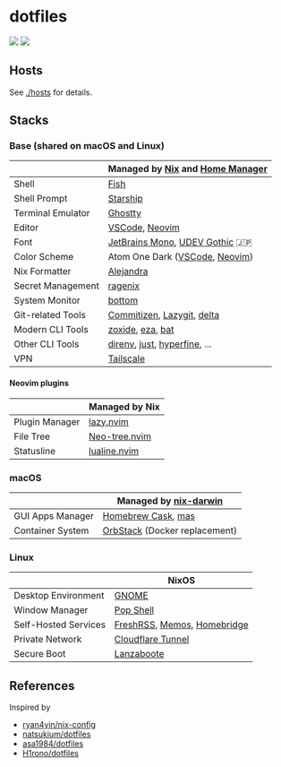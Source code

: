 # dotfiles

![](https://img.shields.io/badge/NixOS-unstable-informational.svg?style=for-the-badge&logo=nixos)
![](https://img.shields.io/badge/macOS-Sequoia-informational.svg?style=for-the-badge&logo=apple)

## Hosts

See [./hosts](./hosts) for details.

## Stacks

### Base (shared on macOS and Linux)

| | Managed by [Nix](https://github.com/NixOS/nix) and [Home Manager](https://github.com/nix-community/home-manager) |
| - | - |
| Shell | [Fish](https://github.com/fish-shell/fish-shell) |
| Shell Prompt | [Starship](https://github.com/starship/starship) |
| Terminal Emulator | [Ghostty](https://mitchellh.com/ghostty) |
| Editor | [VSCode](https://github.com/microsoft/vscode), [Neovim](https://github.com/neovim/neovim) |
| Font | [JetBrains Mono](https://github.com/JetBrains/JetBrainsMono), [UDEV Gothic](https://github.com/yuru7/udev-gothic) 🇯🇵 |
| Color Scheme | Atom One Dark ([VSCode](https://github.com/Binaryify/OneDark-Pro), [Neovim](https://github.com/olimorris/onedarkpro.nvim)) |
| Nix Formatter | [Alejandra](https://github.com/kamadorueda/alejandra) |
| Secret Management | [ragenix](https://github.com/yaxitech/ragenix) |
| System Monitor | [bottom](https://github.com/ClementTsang/bottom) |
| Git-related Tools | [Commitizen](https://github.com/commitizen-tools/commitizen), [Lazygit](https://github.com/jesseduffield/lazygit), [delta](https://github.com/dandavison/delta) |
| Modern CLI Tools | [zoxide](https://github.com/ajeetdsouza/zoxide), [eza](https://github.com/eza-community/eza), [bat](https://github.com/sharkdp/bat) |
| Other CLI Tools | [direnv](https://github.com/direnv/direnv), [just](https://github.com/casey/just), [hyperfine](https://github.com/sharkdp/hyperfine), ... |
| VPN | [Tailscale](https://github.com/tailscale/tailscale) |

#### Neovim plugins

| | Managed by Nix |
| - | - |
| Plugin Manager | [lazy.nvim](https://github.com/folke/lazy.nvim) |
| File Tree | [Neo-tree.nvim](https://github.com/nvim-neo-tree/neo-tree.nvim) |
| Statusline | [lualine.nvim](https://github.com/nvim-lualine/lualine.nvim) |

### macOS

| | Managed by [nix-darwin](https://github.com/LnL7/nix-darwin) |
| - | - |
| GUI Apps Manager | [Homebrew Cask](https://github.com/Homebrew/homebrew-cask), [mas](https://github.com/mas-cli/mas) |
| Container System | [OrbStack](https://orbstack.dev) (Docker replacement) |

### Linux

| | NixOS |
| - | - |
| Desktop Environment | [GNOME](https://gitlab.gnome.org/GNOME/gnome-shell) |
| Window Manager | [Pop Shell](https://github.com/pop-os/shell) |
| Self-Hosted Services | [FreshRSS](https://github.com/FreshRSS/FreshRSS), [Memos](https://github.com/usememos/memos), [Homebridge](https://github.com/homebridge/homebridge) |
| Private Network | [Cloudflare Tunnel](https://www.cloudflare.com/products/tunnel/) |
| Secure Boot | [Lanzaboote](https://github.com/nix-community/lanzaboote) |

## References

Inspired by

- [ryan4yin/nix-config](https://github.com/ryan4yin/nix-config)
- [natsukium/dotfiles](https://github.com/natsukium/dotfiles)
- [asa1984/dotfiles](https://github.com/asa1984/dotfiles)
- [H1rono/dotfiles](https://github.com/H1rono/dotfiles)